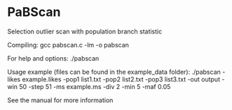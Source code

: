 # PaBScan
Selection outlier scan with population branch statistic

Compiling:
gcc pabscan.c -lm -o pabscan

For help and options:
./pabscan

Usage example (files can be found in the example_data folder):
./pabscan -likes example.likes -pop1 list1.txt -pop2 list2.txt -pop3 list3.txt -out output -win 50 -step 51 -ms example.ms -div 2 -min 5 -maf 0.05

See the manual for more information
